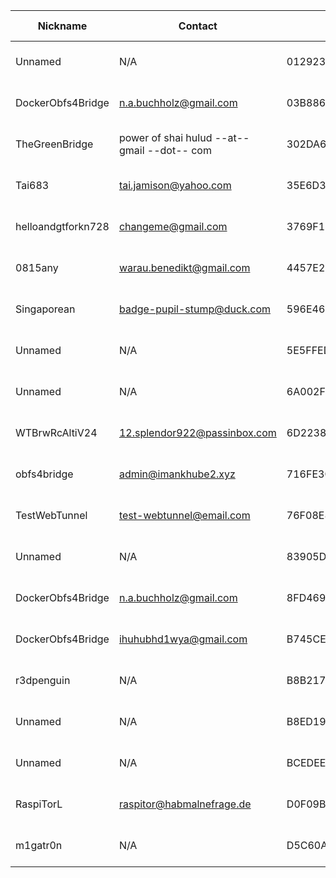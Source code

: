 | Nickname |  Contact | Hashed Fingerprint	| Running | Flags | Last Seen | First Seen | Last Restarted | Advertised Bandwidth | Platform | Version | Version Status | Recommended Version | BridgeDB Distributor | OR Addresses | Transports | BlockList |
|---|---|---|---|---|---|---|---|---|---|---|---|---|---|---|---|---|
|Unnamed | N/A | 01292375AE04F41E7453D8E85DF446C22A8D7101 | true | Running, V2Dir, Valid | 2025-09-02 21:18:53 | 2025-09-02 06:18:51 | 2025-09-02 06:09:35 | 2801664 | Tor 0.4.8.11 on Linux | 0.4.8.11 | recommended | true | N/A | 10.171.111.93:62085 |  | ru|
|DockerObfs4Bridge | n.a.buchholz@gmail.com | 03B886A54B49F02AD13694DD4F79DA5A4C473FE9 | true | Running, V2Dir, Valid | 2025-09-02 21:18:53 | 2025-09-02 19:18:53 | 2025-09-02 19:15:14 | 0 | Tor 0.4.8.14 on Linux | 0.4.8.14 | recommended | true | N/A | 10.145.114.49:55708 | obfs4 | |
|TheGreenBridge | power of shai hulud --at-- gmail --dot-- com | 302DA6B0DEFFB737E9FF1FB696D855E2514E51EC | false | V2Dir, Valid | 2025-09-02 21:18:53 | 2025-09-02 19:18:53 | 2025-09-02 19:11:57 | 0 | Tor 0.4.8.17 on Linux | 0.4.8.17 | recommended | true | N/A | 10.148.124.119:59756 | webtunnel | |
|Tai683 | tai.jamison@yahoo.com | 35E6D377E8296FCF5FA6A195EC09133581CFA795 | false | V2Dir, Valid | 2025-09-02 21:18:53 | 2025-09-02 16:48:52 | 2025-09-02 16:23:44 | 0 | Tor 0.4.8.17 on Linux | 0.4.8.17 | recommended | true | N/A | 10.13.25.107:54984, [fd9f:2e19:3bcf::0d:885a]:54984 | obfs4 | |
|helloandgtforkn728 | changeme@gmail.com | 3769F17DDFA92454AC09C93D503CD3D1F103F89C | true | Running, V2Dir, Valid | 2025-09-02 21:18:53 | 2025-09-02 07:48:52 | 2024-10-26 18:15:00 | 4209664 | Tor 0.4.8.10 on Linux | 0.4.8.10 | recommended | true | N/A | 10.230.58.134:54898 | obfs4 | |
|0815any | <warau.benedikt@gmail.com> | 4457E292B302DDFBAF61A3826196423F4C9487AA | true | Running, V2Dir, Valid | 2025-09-02 21:18:53 | 2025-09-02 03:48:51 | 2025-09-02 03:00:22 | 2576384 | Tor 0.4.8.16 on Linux | 0.4.8.16 | recommended | true | N/A | 10.14.62.83:54487 | obfs4 | |
|Singaporean | badge-pupil-stump@duck.com | 596E466DFACA305AB3D589E592F4179CE5A4FD8E | true | Running, V2Dir, Valid | 2025-09-02 21:18:53 | 2025-09-02 14:18:52 | 2025-09-02 21:21:35 | 0 | Tor 0.4.8.17 on Linux | 0.4.8.17 | recommended | true | N/A | 10.110.85.46:56894, [fd9f:2e19:3bcf::3f:4740]:56894 | obfs4 | |
|Unnamed | N/A | 5E5FFED1E3F3181F145E94B3B8EDD95240CE57DD | true | Running, V2Dir, Valid | 2025-09-02 21:18:53 | 2025-09-02 17:18:53 | 2025-09-02 17:49:08 | 141312 | Tor 0.4.8.16 on Linux | 0.4.8.16 | recommended | true | email | 10.152.27.42:61071 | obfs3, obfs4 | |
|Unnamed | N/A | 6A002F598AA11CD5D0F101A1B64FE3A6EBA49076 | false | V2Dir, Valid | 2025-09-02 21:18:53 | 2025-09-02 12:18:52 | 2025-09-01 01:06:50 | 312320 | Tor 0.4.8.14 on Linux | 0.4.8.14 | recommended | true | none | 10.23.55.173:60223 | obfs4 | |
|WTBrwRcAltiV24 | 12.splendor922@passinbox.com | 6D22382705E5D5E7A21CE4689CD05977C6FE34AF | true | Running, V2Dir, Valid | 2025-09-02 21:18:53 | 2025-09-02 02:48:51 | 2025-09-02 06:16:01 | 1343650 | Tor 0.4.8.17 on Linux | 0.4.8.17 | recommended | true | N/A | 10.215.150.58:49705 | webtunnel | |
|obfs4bridge | admin@imankhube2.xyz | 716FE3C0C2167A5EAC9263AE1A1E74BC9BE1334E | false | V2Dir, Valid | 2025-09-02 21:18:53 | 2025-09-02 12:48:52 | 2025-09-02 12:20:12 | 0 | Tor 0.4.8.14 on Linux | 0.4.8.14 | recommended | true | N/A | 10.32.73.126:59951 | obfs4 | |
|TestWebTunnel | <test-webtunnel@email.com> | 76F08E8B580754FFF0D30A802C49C1ADB7F98724 | false | V2Dir, Valid | 2025-09-02 21:18:53 | 2025-09-02 07:18:52 | 2025-09-02 06:41:23 | 0 | Tor 0.4.8.17 on Linux | 0.4.8.17 | recommended | true | N/A | 10.217.24.245:64930 | webtunnel | |
|Unnamed | N/A | 83905D52BAEED361E0E33D62D5E8C15190A9F19E | true | Running, V2Dir, Valid | 2025-09-02 21:18:53 | 2025-09-02 06:18:51 | 2025-09-02 06:16:37 | 2740224 | Tor 0.4.8.11 on Linux | 0.4.8.11 | recommended | true | N/A | 10.126.117.7:50708 |  | ru|
|DockerObfs4Bridge | n.a.buchholz@gmail.com | 8FD46901F13D90ACE8889C877DF857F19DF06698 | false | V2Dir, Valid | 2025-09-02 21:18:53 | 2025-09-02 16:48:52 | 2025-09-02 15:27:26 | 0 | Tor 0.4.8.14 on Linux | 0.4.8.14 | recommended | true | N/A | 10.18.169.213:56516 | obfs4 | |
|DockerObfs4Bridge | ihuhubhd1wya@gmail.com | B745CE66D1BC60B81A160C0A3B2F9F7E4EA93B56 | false | V2Dir, Valid | 2025-09-02 21:18:53 | 2025-09-02 16:18:53 | 2025-09-02 16:01:03 | 0 | Tor 0.4.8.14 on Linux | 0.4.8.14 | recommended | true | N/A | 10.220.95.127:58308 | obfs4 | |
|r3dpenguin | N/A | B8B2171FF5F9A62367548C77C800C0CEB76AD1A9 | true | Running, Valid | 2025-09-02 21:18:53 | 2025-09-02 19:48:53 | 2025-09-02 20:05:07 | 0 | Tor 0.4.8.16 on Linux | 0.4.8.16 | recommended | true | N/A | 10.228.222.175:53711, [fd9f:2e19:3bcf::38:f4c4]:53711 | obfs4 | |
|Unnamed | N/A | B8ED19B3C8806D9CAD81F1B13835AE8F15CF3C70 | false | V2Dir, Valid | 2025-09-02 21:18:53 | 2025-09-02 01:18:51 | 2025-09-02 18:01:12 | 1232896 | Tor 0.4.8.17 on Linux | 0.4.8.17 | recommended | true | N/A | 10.119.74.181:61599 | obfs4 | |
|Unnamed | N/A | BCEDEE7C1F929F7B46B564E6C9D1BEC443F9A39E | true | Running, V2Dir, Valid | 2025-09-02 21:18:53 | 2025-09-02 12:18:52 | 2025-09-02 11:48:42 | 0 | Tor 0.4.8.16 on Linux | 0.4.8.16 | recommended | true | N/A | 10.92.183.255:63107 | obfs3, obfs4 | |
|RaspiTorL | raspitor@habmalnefrage.de | D0F09B2E9CC1DE6E7B06FB4BC75DACD8E27CCD6F | true | Running, Valid | 2025-09-02 21:18:53 | 2025-09-02 10:18:52 | 2025-09-02 18:55:45 | 102400 | Tor 0.4.8.17 on Linux | 0.4.8.17 | recommended | true | settings | 10.241.239.204:54126 | obfs4 | distributed=false|
|m1gatr0n | N/A | D5C60A2930EB27B61990DF87BC5C8862A52ECE8A | true | Running, V2Dir, Valid | 2025-09-02 21:18:53 | 2025-09-02 03:18:51 | 2025-09-02 06:33:41 | 77824 | Tor 0.4.8.11 on Linux | 0.4.8.11 | recommended | true | N/A | 10.239.233.39:54526, [fd9f:2e19:3bcf::8e:0561]:54526 |  | |
